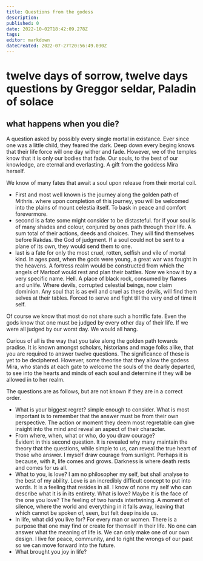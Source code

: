 ```yaml
---
title: Questions from the godess
description: 
published: 0
date: 2022-10-02T18:42:09.278Z
tags: 
editor: markdown
dateCreated: 2022-07-27T20:56:49.030Z
---
```


# twelve days of sorrow, twelve days questions by Greggor seldar, Paladin of solace
## what happens when you die?
A question asked by possibly every single mortal in existance.  Ever since one was a little child, they feared the dark.  Deep down every beging knows that their life force will one day wither and fade.  However, we of the temples know that it is only our bodies that fade.  Our souls, to the best of our knowledge, are eternal and everlasting.  A gift from the goddess Mira herself.  

We know of many fates that await a soul upon release from their mortal coil.  
- First and most well known is the journey along the golden path of Mithris.  where upon completion of this journey, you will be welcomed into the plains of mount celestia itself.  To bask in peace and comfort forevermore. 
- second is a fate some might consider to be distasteful.  for if your soul is of many shades and colour, conjured by ones path through their life.  A sum total of their actions, deeds and choices.  They will find themselves before Rakdas.  the God of judgment.  If a soul could not be sent to a plane of its own, they would send them to one.
- last is a fate for only the most cruel, rotten, selfish and vile of mortal kind.  In ages past, when the gods were young, a great war was fought in the heavens.  A fortress realm would be constructed from which the angels of Martoof would rest and plan their battles.  Now we know it by a very specific name.  Hell.  A place of black rock, consumed by flames and unlife.  Where devils, corrupted celestial beings, now claim dominion.  Any soul that is as evil and cruel as these devils, will find them selves at their tables.  Forced to serve and fight till the very end of time it self. 

Of course we know that most do not share such a horrific fate.  Even the gods know that one must be judged by every other day of their life.  If we were all judged by our worst day.  We would all hang.  

Curious of all is the way that you take along the golden path towards pradise.  It is known amongst scholars, historians and mage folks alike, that you are required to answer twelve questions.  The significance of these is yet to be deciphered.  However, some theorise that they allow the godess Mira, who stands at each gate to welcome the souls of the dearly departed, to see into the hearts and minds of each soul and determine if they will be allowed in to her realm.  

The questions are as follows, but are not known if they are in a correct order. 

- What is your biggest regret?
simple enough to consider.  What is most important is to remember that the answer must be from their own perspective.  The action or moment they deem most regretable can give insight into the mind and reveal an aspect of their character. 
- From where, when, what or who, do you draw courage?  
Evident in this second question.  It is revealed why many maintain the theory that the questions, while simple to us, can reveal the true heart of those who answer.  I myself draw courage from sunlight.  Perhaps it is because, with it, life comes and grows.  Darkness is where death rests and comes for us all.  
- What to you, is love?
I am no philosopher my self, but shall analyse to the best of my ability. Love is an incredibly difficult concept to put into words.  It is a feeling that resides in all. I know of none my self who can describe what it is in its entirety.  What is love?  Maybe it is the face of the one you love?  The feeling of two hands intertwining.  A moment of silence, where the world and everything in it falls away, leaving that which cannot be spoken of, seen, but felt deep inside us. 
- In life, what did you live for? 
For every man or women.  There is a purpose that one may find or create for themself in their life.  No one can answer what the meaning of life is.  We can only make one of our own design.  I live for peace, community, and to right the wrongs of our past so we can move forward into the future.  
- What brought you joy in life? 


